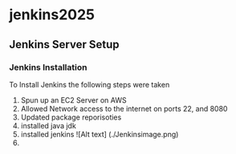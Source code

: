 # jenkins2025

## Jenkins Server Setup
### Jenkins Installation

To Install Jenkins the following steps were taken
1. Spun up an EC2 Server on AWS
2. Allowed Network access to the internet on ports 22, and 8080
3. Updated package reporisoties
4. installed java jdk
5. installed jenkins
![Alt text] (./Jenkinsimage.png)
6. 
